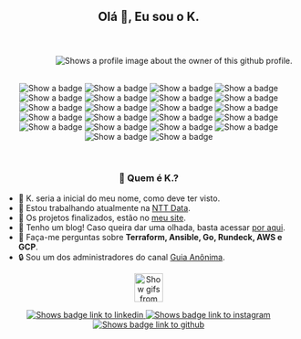 <header>
  <h2 align="center">Olá 👋, Eu sou o K.</h2>
</header>
<main>
    <div class="card-profile">
        <picture>
            <source media="(prefers-color-scheme: dark)" srcset="https://raw.githubusercontent.com/gist/stephan-lopes/26c930964dea34c8016f78f74359ebfc/raw/c7f28a50e2d2a76f2069739f475596a343a3a8d2/profile-card.svg">
            <source media="(prefers-color-scheme: light)" srcset="https://raw.githubusercontent.com/gist/stephan-lopes/26c930964dea34c8016f78f74359ebfc/raw/c7f28a50e2d2a76f2069739f475596a343a3a8d2/profile-light-card.svg">
            <img align="right" src="https://raw.githubusercontent.com/gist/stephan-lopes/26c930964dea34c8016f78f74359ebfc/raw/c7f28a50e2d2a76f2069739f475596a343a3a8d2/profile-card.svg" alt="Shows a profile image about the owner of this github profile.">
        </picture>
    </div>
    <br>
    <br>
    <div class="badges">
        <p align="center">
            <picture id="linux">
                <source media="(prefers-color-scheme: dark)" srcset="https://img.shields.io/badge/-Linux-05122A?style=flat&logo=linux">
                <source media="(prefers-color-scheme: light)" srcset="https://img.shields.io/badge/-Linux-F5F5F5?style=flat&logo=linux">
                <img alt="Show a badge">
            </picture>
            <picture id="go-lang">
                <source media="(prefers-color-scheme: dark)" srcset="https://img.shields.io/badge/-Go-05122A?style=flat&logo=go">
                <source media="(prefers-color-scheme: light)" srcset="https://img.shields.io/badge/-Go-F5F5F5?style=flat&logo=go">
                <img alt="Show a badge">
            </picture>
            <picture id="git">
                <source media="(prefers-color-scheme: dark)" srcset="https://img.shields.io/badge/-Git-05122A?style=flat&logo=git">
                <source media="(prefers-color-scheme: light)" srcset="https://img.shields.io/badge/-Git-F5F5F5?style=flat&logo=git">
                <img alt="Show a badge">
            </picture>
            <picture id="bash">
                <source media="(prefers-color-scheme: dark)" srcset="https://img.shields.io/badge/-Bash-05122A?style=flat&logo=gnu-bash">
                <source media="(prefers-color-scheme: light)" srcset="https://img.shields.io/badge/-Bash-F5F5F5?style=flat&logo=gnu-bash">
                <img alt="Show a badge">
            </picture>
            <picture id="docker">
                <source media="(prefers-color-scheme: dark)" srcset="https://img.shields.io/badge/-Docker-05122A?style=flat&logo=docker">
                <source media="(prefers-color-scheme: light)" srcset="https://img.shields.io/badge/-Docker-F5F5F5?style=flat&logo=docker">
                <img alt="Show a badge">
            </picture>
            <picture id="jenkins">
                <source media="(prefers-color-scheme: dark)" srcset="https://img.shields.io/badge/-Jenkins-05122A?style=flat&logo=jenkins&logoColor=white">
                <source media="(prefers-color-scheme: light)" srcset="https://img.shields.io/badge/-Jenkins-F5F5F5?style=flat&logo=jenkins&logoColor=black">
                <img alt="Show a badge">
            </picture>
            <picture id="ansible">
                <source media="(prefers-color-scheme: dark)" srcset="https://img.shields.io/badge/-Ansible-05122A?style=flat&logo=ansible">
                <source media="(prefers-color-scheme: light)" srcset="https://img.shields.io/badge/-Ansible-F5F5F5?style=flat&logo=ansible&logoColor=black">
                <img alt="Show a badge">
            </picture>
            <picture id="vagrant">
                <source media="(prefers-color-scheme: dark)" srcset="https://img.shields.io/badge/-Vagrant-05122A?style=flat&logo=vagrant">
                <source media="(prefers-color-scheme: light)" srcset="https://img.shields.io/badge/-Vagrant-F5F5F5?style=flat&logo=vagrant&logoColor=blue">
                <img alt="Show a badge">
            </picture>
            <picture id="terraform">
                <source media="(prefers-color-scheme: dark)" srcset="https://img.shields.io/badge/-Terraform-05122A?style=flat&logo=terraform">
                <source media="(prefers-color-scheme: light)" srcset="https://img.shields.io/badge/-Terraform-F5F5F5?style=flat&logo=terraform&logoColor=purple">
                <img alt="Show a badge">
            </picture>
            <picture id="packer">
                <source media="(prefers-color-scheme: dark)" srcset="https://img.shields.io/badge/-Packer-05122A?style=flat&logo=packer">
                <source media="(prefers-color-scheme: light)" srcset="https://img.shields.io/badge/-Packer-F5F5F5?style=flat&logo=packer">
                <img alt="Show a badge">
            </picture>
            <picture id="consul">
                <source media="(prefers-color-scheme: dark)" srcset="https://img.shields.io/badge/-Consul-05122A?style=flat&logo=consul">
                <source media="(prefers-color-scheme: light)" srcset="https://img.shields.io/badge/-Consul-F5F5F5?style=flat&logo=consul">
                <img alt="Show a badge">
            </picture>
            <picture id="digitalocean">
                <source media="(prefers-color-scheme: dark)" srcset="https://img.shields.io/badge/-DigitalOcean-05122A?style=flat&logo=digitalocean">
                <source media="(prefers-color-scheme: light)" srcset="https://img.shields.io/badge/-DigitalOcean-F5F5F5?style=flat&logo=digitalocean">
                <img alt="Show a badge">
            </picture>
            <picture id="google-cloud">
                <source media="(prefers-color-scheme: dark)" srcset="https://img.shields.io/badge/-GCP-05122A?style=flat&logo=google-cloud">
                <source media="(prefers-color-scheme: light)" srcset="https://img.shields.io/badge/-GCP-F5F5F5?style=flat&logo=google-cloud">
                <img alt="Show a badge">
            </picture>
            <picture id="amazon-web-service">
                <source media="(prefers-color-scheme: dark)" srcset="https://img.shields.io/badge/-AWS-05122A?style=flat&logo=amazon-aws&logoColor=yellow">
                <source media="(prefers-color-scheme: light)" srcset="https://img.shields.io/badge/-AWS-F5F5F5?style=flat&logo=amazon-aws&logoColor=yellow">
                <img alt="Show a badge">
            </picture>
            <picture id="open-vpn">
                <source media="(prefers-color-scheme: dark)" srcset="https://img.shields.io/badge/-OpenVPN-05122A?style=flat&logo=openvpn">
                <source media="(prefers-color-scheme: light)" srcset="https://img.shields.io/badge/-OpenVPN-F5F5F5?style=flat&logo=openvpn">
                <img alt="Show a badge">
            </picture>
            <picture id="apache">
                <source media="(prefers-color-scheme: dark)" srcset="https://img.shields.io/badge/-Apache-05122A?style=flat&logo=apache">
                <source media="(prefers-color-scheme: light)" srcset="https://img.shields.io/badge/-Apache-F5F5F5?style=flat&logo=apache&logoColor=black">
                <img alt="Show a badge">
            </picture>
            <picture id="nginx">
                <source media="(prefers-color-scheme: dark)" srcset="https://img.shields.io/badge/-NGinX-05122A?style=flat&logo=nginx">
                <source media="(prefers-color-scheme: light)" srcset="https://img.shields.io/badge/-NGinX-F5F5F5?style=flat&logo=nginx&logoColor=3AA33E">
                <img alt="Show a badge">
            </picture>
            <picture id="graylog">
                <source media="(prefers-color-scheme: dark)" srcset="https://img.shields.io/badge/-Graylog-05122A?style=flat&logo=graylog">
                <source media="(prefers-color-scheme: light)" srcset="https://img.shields.io/badge/-Graylog-F5F5F5?style=flat&logo=graylog">
                <img alt="Show a badge">
            </picture>
            <picture id="prometheus">
                <source media="(prefers-color-scheme: dark)" srcset="https://img.shields.io/badge/-Prometheus-05122A?style=flat&logo=prometheus">
                <source media="(prefers-color-scheme: light)" srcset="https://img.shields.io/badge/-Prometheus-F5F5F5?style=flat&logo=prometheus">
                <img alt="Show a badge">
            </picture>
            <picture id="grafana">
                <source media="(prefers-color-scheme: dark)" srcset="https://img.shields.io/badge/-Grafana-05122A?style=flat&logo=grafana">
                <source media="(prefers-color-scheme: light)" srcset="https://img.shields.io/badge/-Grafana-F5F5F5?style=flat&logo=grafana">
                <img alt="Show a badge">
            </picture>
            <picture id="argocd">
                <source media="(prefers-color-scheme: dark)" srcset="https://img.shields.io/badge/ArgoCD-05122A?style=flat&logo=argo&logoColor=orange">
                <source media="(prefers-color-scheme: light)" srcset="https://img.shields.io/badge/ArgoCD-F5F5F5?style=flat&logo=argo&logoColor=orange">
                <img alt="Show a badge">
            </picture>
            <picture id="kubernetes">
                <source media="(prefers-color-scheme: dark)" srcset="https://img.shields.io/badge/Kubernetes-05122A?style=flat&logo=kubernetes&logoColor=light-blue">
                <source media="(prefers-color-scheme: light)" srcset="https://img.shields.io/badge/Kubernetes-F5F5F5?style=flat&logo=kubernetes&logoColor=light-blue">
                <img alt="Show a badge">
            </picture>
        </p>
    </div>
    <br>
    <div class="description">
        <h3 id="title" align="center">🤔 Quem é K.?</h3>
        <ul id="list">
            <li>👹 K. seria a inicial do meu nome, como deve ter visto.</li>
            <li>💼 Estou trabalhando atualmente na <a href="https://www.nttdata.com">NTT Data</a>.</li>
            <li>🚀 Os projetos finalizados, estão no <a href="https://stephan.linuxops.info">meu site</a>.</li>
            <li>📝 Tenho um blog! Caso queira dar uma olhada, basta acessar <a href="https://stephan-lopes.github.io/blog/">por aqui</a>.</li>
            <li>💬 Faça-me perguntas sobre <b>Terraform, Ansible, Go, Rundeck, AWS e GCP</b>.</li>
            <li>🔒 Sou um dos administradores do canal <a href="https://guiaanonima.com">Guia Anônima</a>.</li>
        </ul>
    </div>
</main>
<footer>
  <p align="center">
    <picture class="cat-spin">
      <source media="(prefers-color-scheme: dark)" srcset="./assets/dark-catspin.gif">
      <source media="(prefers-color-scheme: light)" srcset="./assets/light-catspin.gif">
      <img width="50rem" alt="Show gifs from cute cats spinning">
    </picture>
  </p>
  <p class="social-media" align="center">
    <a id="linkedin" href="https://linkedin.com/in/kevenstephan" target="_blank">
      <picture>
        <source media="(prefers-color-scheme: dark)" srcset="https://img.shields.io/badge/-LinkedIn-05122A?style=flat&logo=linkedin">
        <source media="(prefers-color-scheme: light)" srcset="https://img.shields.io/badge/-LinkedIn-F5F5F5?style=flat&logo=linkedin&logoColor=black">
        <img  alt="Shows badge link to linkedin">
      </picture>
    </a>
    <a id="instagram" href="https://instagram.com/keven_slopes" target="_blank">
      <picture id="linkedin">
        <source media="(prefers-color-scheme: dark)" srcset="https://img.shields.io/badge/-Instagram-05122A?style=flat&logo=instagram">
        <source media="(prefers-color-scheme: light)" srcset="https://img.shields.io/badge/-Instagram-F5F5F5?style=flat&logo=instagram">
        <img  alt="Shows badge link to instagram">
      </picture>
    </a>
    <a id="github" href="https://github.com/stephan-lopes" target="_blank">
      <picture id="linkedin">
        <source media="(prefers-color-scheme: dark)" srcset="https://img.shields.io/badge/-GitHub-05122A?style=flat&logo=github">
        <source media="(prefers-color-scheme: light)" srcset="https://img.shields.io/badge/-GitHub-F5F5F5?style=flat&logo=github&logoColor=black">
        <img  alt="Shows badge link to github">
      </picture>
    </a>
  </p>
</footer>